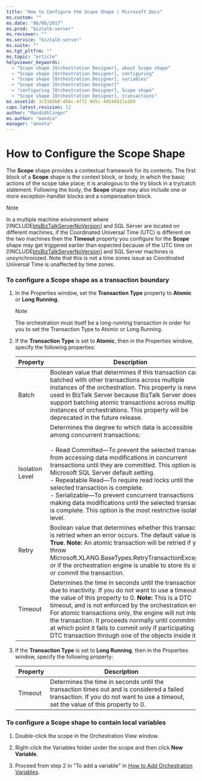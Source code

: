 ```yaml
---
title: "How to Configure the Scope Shape | Microsoft Docs"
ms.custom: ""
ms.date: "06/08/2017"
ms.prod: "biztalk-server"
ms.reviewer: ""
ms.service: "biztalk-server"
ms.suite: ""
ms.tgt_pltfrm: ""
ms.topic: "article"
helpviewer_keywords: 
  - "Scope shape [Orchestration Designer], about Scope shape"
  - "Scope shape [Orchestration Designer], configuring"
  - "Scope shape [Orchestration Designer], variables"
  - "Scope shape [Orchestration Designer]"
  - "configuring [Orchestration Designer], Scope shape"
  - "Scope shape [Orchestration Designer], transactions"
ms.assetid: 3c518db0-d68c-4f72-9d5c-48540811e289
caps.latest.revision: 12
author: "MandiOhlinger"
ms.author: "mandia"
manager: "anneta"
---
```

# How to Configure the Scope Shape
The **Scope** shape provides a contextual framework for its contents. The first block of a **Scope** shape is the context block, or body, in which the basic actions of the scope take place; it is analogous to the try block in a try/catch statement. Following the body, the **Scope** shape may also include one or more exception-handler blocks and a compensation block.  
  
> [!NOTE]
>  In a multiple machine environment where [!INCLUDE[btsBizTalkServerNoVersion](../includes/btsbiztalkservernoversion-md.md)] and SQL Server are located on different machines, if the Coordinated Universal Time (UTC) is different on the two machines then the **Timeout** property you configure for the **Scope** shape may get triggered earlier than expected because of the UTC time on [!INCLUDE[btsBizTalkServerNoVersion](../includes/btsbiztalkservernoversion-md.md)] and SQL Server machines is unsynchronized. Note that this is not a time zones issue as Coordinated Universal Time is unaffected by time zones.  
  
### To configure a Scope shape as a transaction boundary  
  
1.  In the Properties window, set the **Transaction Type** property to **Atomic** or **Long Running**.  
  
    > [!NOTE]
    >  The orchestration must itself be a long-running transaction in order for you to set the Transaction Type to Atomic or Long Running.  
  
2.  If the **Transaction Type** is set to **Atomic**, then in the Properties window, specify the following properties:  
  
    |Property|Description|  
    |--------------|-----------------|  
    |Batch|Boolean value that determines if this transaction can be batched with other transactions across multiple instances of the orchestration. This property is never used in BizTalk Server because BizTalk Server does not support batching atomic transactions across multiple instances of orchestrations. This property will be deprecated in the future release.|  
    |Isolation Level|Determines the degree to which data is accessible among concurrent transactions:<br /><br /> -   Read Committed—To prevent the selected transaction from accessing data modifications in concurrent transactions until they are committed. This option is the Microsoft SQL Server default setting.<br />-   Repeatable Read—To require read locks until the selected transaction is complete.<br />-   Serializable—To prevent concurrent transactions from making data modifications until the selected transaction is complete. This option is the most restrictive isolation level.|  
    |Retry|Boolean value that determines whether this transaction is retried when an error occurs. The default value is **True**. **Note:**  An atomic transaction will be retried if you throw Microsoft.XLANG.BaseTypes.RetryTransactionException, or if the orchestration engine is unable to store its state or commit the transaction.|  
    |Timeout|Determines the time in seconds until the transaction fails due to inactivity. If you do not want to use a timeout, set the value of this property to 0. **Note:**  This is a DTC timeout, and is not enforced by the orchestration engine. For atomic transactions only, the engine will not interrupt the transaction. It proceeds normally until commitment, at which point it fails to commit only if participating in a DTC transaction through one of the objects inside it.|  
  
3.  If the **Transaction Type** is set to **Long Running**, then in the Properties window, specify the following property:  
  
    |Property|Description|  
    |--------------|-----------------|  
    |Timeout|Determines the time in seconds until the transaction times out and is considered a failed transaction. If you do not want to use a timeout, set the value of this property to 0.|  
  
### To configure a Scope shape to contain local variables  
  
1.  Double-click the scope in the Orchestration View window.  
  
2.  Right-click the Variables folder under the scope and then click **New Variable**.  
  
3.  Proceed from step 2 in "To add a variable" in [How to Add Orchestration Variables](../core/how-to-add-orchestration-variables.md).